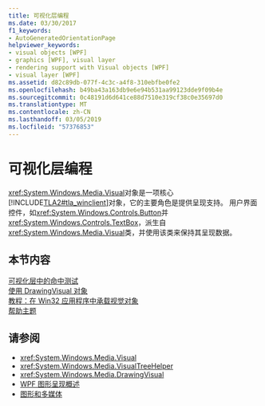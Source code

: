 ```yaml
---
title: 可视化层编程
ms.date: 03/30/2017
f1_keywords:
- AutoGeneratedOrientationPage
helpviewer_keywords:
- visual objects [WPF]
- graphics [WPF], visual layer
- rendering support with Visual objects [WPF]
- visual layer [WPF]
ms.assetid: d82c89db-077f-4c3c-a4f8-310ebfbe0fe2
ms.openlocfilehash: b49ba43a163db9e6e94b531aa99123dde9f09b4e
ms.sourcegitcommit: 0c48191d6d641ce88d7510e319cf38c0e35697d0
ms.translationtype: MT
ms.contentlocale: zh-CN
ms.lasthandoff: 03/05/2019
ms.locfileid: "57376853"
---
```

# <a name="visual-layer-programming"></a>可视化层编程
<xref:System.Windows.Media.Visual>对象是一项核心[!INCLUDE[TLA2#tla_winclient](../../../../includes/tla2sharptla-winclient-md.md)]对象，它的主要角色是提供呈现支持。 用户界面控件，如<xref:System.Windows.Controls.Button>并<xref:System.Windows.Controls.TextBox>，派生自<xref:System.Windows.Media.Visual>类，并使用该类来保持其呈现数据。  
  
## <a name="in-this-section"></a>本节内容  
 [可视化层中的命中测试](hit-testing-in-the-visual-layer.md)  
 [使用 DrawingVisual 对象](using-drawingvisual-objects.md)  
 [教程：在 Win32 应用程序中承载视觉对象](tutorial-hosting-visual-objects-in-a-win32-application.md)  
 [帮助主题](visual-layer-programming-how-to-topics.md)  
  
## <a name="see-also"></a>请参阅
- <xref:System.Windows.Media.Visual>
- <xref:System.Windows.Media.VisualTreeHelper>
- <xref:System.Windows.Media.DrawingVisual>
- [WPF 图形呈现概述](wpf-graphics-rendering-overview.md)
- [图形和多媒体](index.md)
